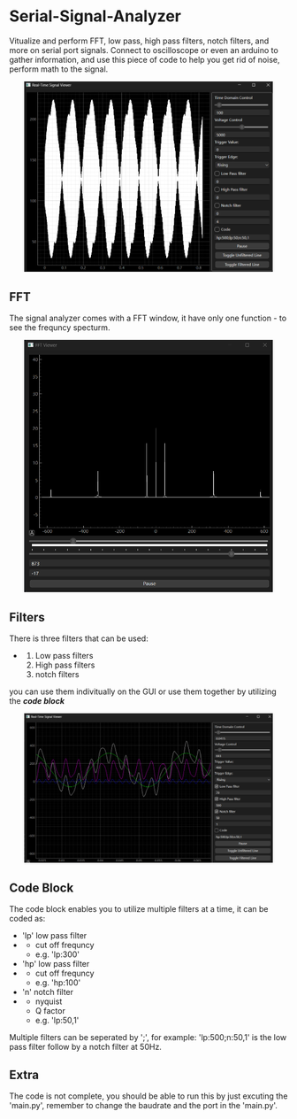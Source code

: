 # Serial-Signal-Analyzer
Vitualize and perform FFT, low pass, high pass filters, notch filters, and more on serial port signals. Connect to oscilloscope or even an arduino to gather information, and use this piece of code to help you get rid of noise, perform math to the signal.

<p align="center">
  <img src="https://raw.githubusercontent.com/Aslappyslashy/IMG/refs/heads/main/signal%20analyzer/signal1.png" width="450" title="Signal Analyzer">
</p>

## FFT
The signal analyzer comes with a FFT window, it have only one function - to see the frequncy specturm.

<p align="center">
  <img src="https://raw.githubusercontent.com/Aslappyslashy/IMG/refs/heads/main/signal%20analyzer/fft.png" width="450" title="Signal Analyzer">
</p>

## Filters
There is three filters that can be used:
- 1. Low pass filters
  2. High pass filters
  3. notch filters

you can use them indivitually on the GUI or use them together by utilizing the ***code block***

<p align="center">
  <img src="https://github.com/Aslappyslashy/IMG/blob/main/signal%20analyzer/filter.png?raw=true" width="450" title="Filters">
</p>

## Code Block
The code block enables you to utilize multiple filters at a time, it can be coded as:
- 'lp' low pass filter
-   - cut off frequncy
    - e.g. 'lp:300'
- 'hp' low pass filter
-   - cut off frequncy
    - e.g. 'hp:100'
- 'n' notch filter
-   - nyquist
    - Q factor
    - e.g. 'lp:50,1'
 
Multiple filters can be seperated by ';', for example: 'lp:500;n:50,1' is the low pass filter follow by a notch filter at 50Hz.

## Extra
The code is not complete, you should be able to run this by just excuting the 'main.py', remember to change the baudrate and the port in the 'main.py'.
